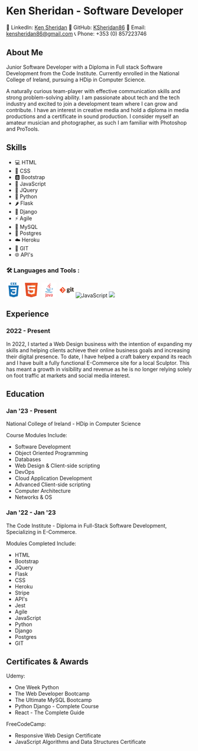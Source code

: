 # Ken Sheridan - Software Developer

🔗 LinkedIn: [Ken Sheridan](https://www.linkedin.com/in/kensheridan86/)
🐙 GitHub: [KSheridan86](https://github.com/KSheridan86)
📧 Email: kensheridan86@gmail.com
📞 Phone: +353 (0) 857223746

## About Me
Junior Software Developer with a Diploma in Full stack Software Development from the Code Institute. Currently enrolled in the National College of Ireland, pursuing a HDip in Computer Science.

A naturally curious team-player with effective communication skills and strong problem-solving ability. I am passionate about tech and the tech industry and excited to join a development team where I can grow and contribute. I have an interest in creative media and hold a diploma in media productions and a certificate in sound production. I consider myself an amateur musician and photographer, as such I am familiar with Photoshop and ProTools.

## Skills

- 💻 HTML
- 🎨 CSS
- 🅱️ Bootstrap
- 🚀 JavaScript
- 🤖 JQuery
- 🐍 Python
- 🌶️ Flask
- 🎯 Django
- ⚡ Agile
- 🐬 MySQL
- 🐘 Postgres
- ☁️ Heroku
- 🐙 GIT
- 🌐 API's

### :hammer_and_wrench: Languages and Tools :
<div>
  
  <img src="https://github.com/devicons/devicon/blob/master/icons/css3/css3-plain-wordmark.svg"  title="CSS3" alt="CSS" width="40" height="40"/>&nbsp;
  <img src="https://github.com/devicons/devicon/blob/master/icons/html5/html5-original.svg" title="HTML5" alt="HTML" width="40" height="40"/>&nbsp;
  <img src="https://github.com/devicons/devicon/blob/master/icons/java/java-original-wordmark.svg" title="Java" alt="Java" width="40" height="40"/>&nbsp;
  <img src="https://github.com/devicons/devicon/blob/master/icons/git/git-original-wordmark.svg" title="Git" alt="Git" width="40" height="40"/>
  <img src="https://cdn.jsdelivr.net/gh/devicons/devicon/icons/javascript/javascript-original.svg"
  title="JavaScript" alt="JavaScript" width="40" height="40" />
  <img src="https://cdn.jsdelivr.net/gh/devicons/devicon/icons/python/python-original-wordmark.svg" width="40"/>
          
          
</div>

## Experience

### 2022 - Present

In 2022, I started a Web Design business with the intention of expanding my skills and helping clients achieve their online business goals and increasing their digital presence. To date, I have helped a craft bakery expand its reach and I have built a fully functional E-Commerce site for a local Sculptor. This has meant a growth in visibility and revenue as he is no longer relying solely on foot traffic at markets and social media interest.


## Education

### Jan '23 - Present

National College of Ireland - HDip in Computer Science

Course Modules Include:

- Software Development
- Object Oriented Programming
- Databases
- Web Design & Client-side scripting
- DevOps
- Cloud Application Development
- Advanced Client-side scripting
- Computer Architecture
- Networks & OS

### Jan '22 - Jan '23

The Code Institute - Diploma in Full-Stack Software Development, Specializing in E-Commerce.

Modules Completed Include:

- HTML
- Bootstrap
- JQuery
- Flask
- CSS
- Heroku
- Stripe
- API's
- Jest
- Agile
- JavaScript
- Python
- Django
- Postgres
- GIT


## Certificates & Awards

Udemy:

- One Week Python
- The Web Developer Bootcamp
- The Ultimate MySQL Bootcamp
- Python Django - Complete Course
- React - The Complete Guide

FreeCodeCamp:

- Responsive Web Design Certificate
- JavaScript Algorithms and Data Structures Certificate
